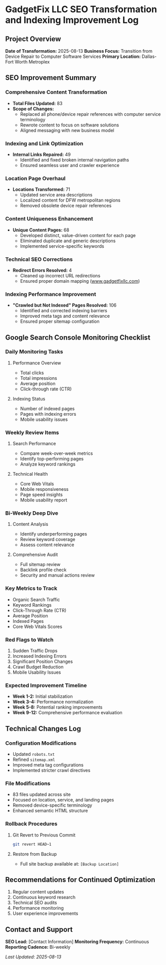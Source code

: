 # GadgetFix LLC SEO Transformation and Indexing Improvement Log

## Project Overview
**Date of Transformation:** 2025-08-13
**Business Focus:** Transition from Device Repair to Computer Software Services
**Primary Location:** Dallas-Fort Worth Metroplex

## SEO Improvement Summary

### Comprehensive Content Transformation
- **Total Files Updated:** 83
- **Scope of Changes:**
  - Replaced all phone/device repair references with computer service terminology
  - Rewrote content to focus on software solutions
  - Aligned messaging with new business model

### Indexing and Link Optimization
- **Internal Links Repaired:** 49
  - Identified and fixed broken internal navigation paths
  - Ensured seamless user and crawler experience

### Location Page Overhaul
- **Locations Transformed:** 71
  - Updated service area descriptions
  - Localized content for DFW metropolitan regions
  - Removed obsolete device repair references

### Content Uniqueness Enhancement
- **Unique Content Pages:** 68
  - Developed distinct, value-driven content for each page
  - Eliminated duplicate and generic descriptions
  - Implemented service-specific keywords

### Technical SEO Corrections
- **Redirect Errors Resolved:** 4
  - Cleaned up incorrect URL redirections
  - Ensured proper domain mapping (www.gadgetfixllc.com)

### Indexing Performance Improvement
- **"Crawled but Not Indexed" Pages Resolved:** 106
  - Identified and corrected indexing barriers
  - Improved meta tags and content relevance
  - Ensured proper sitemap configuration

## Google Search Console Monitoring Checklist

### Daily Monitoring Tasks
1. Performance Overview
   - Total clicks
   - Total impressions
   - Average position
   - Click-through rate (CTR)

2. Indexing Status
   - Number of indexed pages
   - Pages with indexing errors
   - Mobile usability issues

### Weekly Review Items
1. Search Performance
   - Compare week-over-week metrics
   - Identify top-performing pages
   - Analyze keyword rankings

2. Technical Health
   - Core Web Vitals
   - Mobile responsiveness
   - Page speed insights
   - Mobile usability report

### Bi-Weekly Deep Dive
1. Content Analysis
   - Identify underperforming pages
   - Review keyword coverage
   - Assess content relevance

2. Comprehensive Audit
   - Full sitemap review
   - Backlink profile check
   - Security and manual actions review

### Key Metrics to Track
- Organic Search Traffic
- Keyword Rankings
- Click-Through Rate (CTR)
- Average Position
- Indexed Pages
- Core Web Vitals Scores

### Red Flags to Watch
1. Sudden Traffic Drops
2. Increased Indexing Errors
3. Significant Position Changes
4. Crawl Budget Reduction
5. Mobile Usability Issues

### Expected Improvement Timeline
- **Week 1-2:** Initial stabilization
- **Week 3-4:** Performance normalization
- **Week 5-8:** Potential ranking improvements
- **Week 9-12:** Comprehensive performance evaluation

## Technical Changes Log

### Configuration Modifications
- Updated `robots.txt`
- Refined `sitemap.xml`
- Improved meta tag configurations
- Implemented stricter crawl directives

### File Modifications
- 83 files updated across site
- Focused on location, service, and landing pages
- Removed device-specific terminology
- Enhanced semantic HTML structure

### Rollback Procedures
1. Git Revert to Previous Commit
   ```bash
   git revert HEAD~1
   ```

2. Restore from Backup
   - Full site backup available at: `[Backup Location]`

## Recommendations for Continued Optimization
1. Regular content updates
2. Continuous keyword research
3. Technical SEO audits
4. Performance monitoring
5. User experience improvements

## Contact and Support
**SEO Lead:** [Contact Information]
**Monitoring Frequency:** Continuous
**Reporting Cadence:** Bi-weekly

*Last Updated: 2025-08-13*